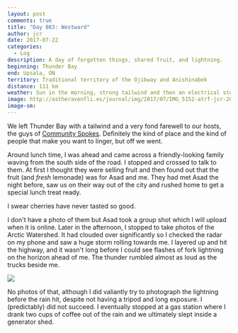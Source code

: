 ```yaml
---
layout: post
comments: true
title: "Day 083: Westward"
author: jcr
date: 2017-07-22
categories:
  - Log
description: A day of forgotten things, shared fruit, and lightning.
beginning: Thunder Bay
end: Upsala, ON
territory: Traditional territory of the Ojibway and Anishinabek
distance: 111 km
weather: Sun in the morning, strong tailwind and then an electrical storm, 19 ºC
image: http://astheravenfli.es/journal/img/2017/07/IMG_5152-atrf-jcr-2000-web.jpg
image-sm:
---
```


We left Thunder Bay with a tailwind and a very fond farewell to our hosts, the guys of <a href="www.communityspokes.com/" target="blank">Community Spokes</a>. Definitely the kind of place and the kind of people that make you want to linger, but off we went.

Around lunch time, I was ahead and came across a friendly-looking family waving from the south side of the road. I stopped and crossed to talk to them. At first I thought they were selling fruit and then found out that the fruit (and <i>fresh</i> lemonade) was for Asad and me. They had met Asad the night before, saw us on their way out of the city and rushed home to get a special lunch treat ready.

I swear cherries have never tasted so good.

I don't have a photo of them but Asad took a group shot which I will upload when it is online. Later in the afternoon, I stopped to take photos of the Arctic Watershed. It had clouded over significantly so I checked the radar on my phone and saw a huge storm rolling towards me. I layered up and hit the highway, and it wasn't long before I could see flashes of fork lightning on the horizon ahead of me. The thunder rumbled almost as loud as the trucks beside me.

<img src="http://astheravenfli.es/journal/img/2017/07/IMG_5155-atrf-jcr-2000-web.jpg">

No photos of that, although I did valiantly try to photograph the lightning before the rain hit, despite not having a tripod and long exposure. I (predictably) did not succeed. I eventually stopped at a gas station where I drank two cups of coffee out of the rain and we ultimately slept inside a generator shed.